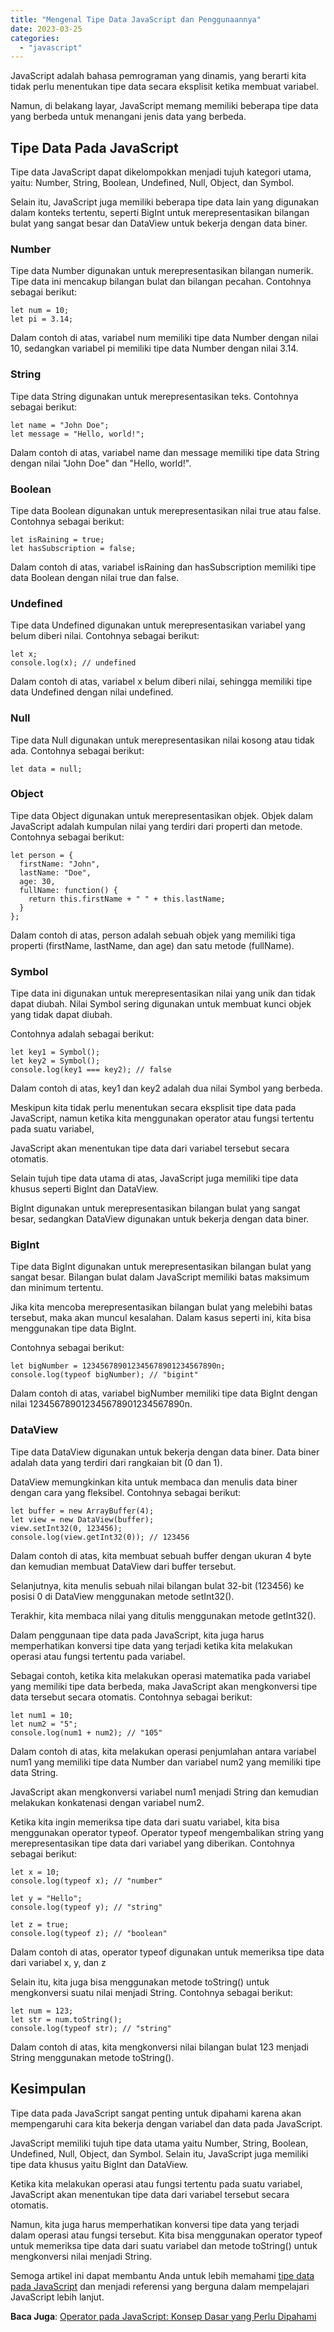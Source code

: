 ```yaml
---
title: "Mengenal Tipe Data JavaScript dan Penggunaannya"
date: 2023-03-25
categories: 
  - "javascript"
---
```


JavaScript adalah bahasa pemrograman yang dinamis, yang berarti kita tidak perlu menentukan tipe data secara eksplisit ketika membuat variabel.

Namun, di belakang layar, JavaScript memang memiliki beberapa tipe data yang berbeda untuk menangani jenis data yang berbeda.

## Tipe Data Pada JavaScript

Tipe data JavaScript dapat dikelompokkan menjadi tujuh kategori utama, yaitu: Number, String, Boolean, Undefined, Null, Object, dan Symbol.

Selain itu, JavaScript juga memiliki beberapa tipe data lain yang digunakan dalam konteks tertentu, seperti BigInt untuk merepresentasikan bilangan bulat yang sangat besar dan DataView untuk bekerja dengan data biner.

### Number

Tipe data Number digunakan untuk merepresentasikan bilangan numerik. Tipe data ini mencakup bilangan bulat dan bilangan pecahan. Contohnya sebagai berikut:

```
let num = 10;
let pi = 3.14;

```

Dalam contoh di atas, variabel num memiliki tipe data Number dengan nilai 10, sedangkan variabel pi memiliki tipe data Number dengan nilai 3.14.

### String

Tipe data String digunakan untuk merepresentasikan teks. Contohnya sebagai berikut:

```
let name = "John Doe";
let message = "Hello, world!";

```

Dalam contoh di atas, variabel name dan message memiliki tipe data String dengan nilai "John Doe" dan "Hello, world!".

### Boolean

Tipe data Boolean digunakan untuk merepresentasikan nilai true atau false. Contohnya sebagai berikut:

```
let isRaining = true;
let hasSubscription = false;

```

Dalam contoh di atas, variabel isRaining dan hasSubscription memiliki tipe data Boolean dengan nilai true dan false.

### Undefined

Tipe data Undefined digunakan untuk merepresentasikan variabel yang belum diberi nilai. Contohnya sebagai berikut:

```
let x;
console.log(x); // undefined

```

Dalam contoh di atas, variabel x belum diberi nilai, sehingga memiliki tipe data Undefined dengan nilai undefined.

### Null

Tipe data Null digunakan untuk merepresentasikan nilai kosong atau tidak ada. Contohnya sebagai berikut:

```
let data = null;

```

### Object

Tipe data Object digunakan untuk merepresentasikan objek. Objek dalam JavaScript adalah kumpulan nilai yang terdiri dari properti dan metode. Contohnya sebagai berikut:

```
let person = {
  firstName: "John",
  lastName: "Doe",
  age: 30,
  fullName: function() {
    return this.firstName + " " + this.lastName;
  }
};

```

Dalam contoh di atas, person adalah sebuah objek yang memiliki tiga properti (firstName, lastName, dan age) dan satu metode (fullName).

### Symbol

Tipe data ini digunakan untuk merepresentasikan nilai yang unik dan tidak dapat diubah. Nilai Symbol sering digunakan untuk membuat kunci objek yang tidak dapat diubah.

Contohnya adalah sebagai berikut:

```
let key1 = Symbol();
let key2 = Symbol();
console.log(key1 === key2); // false

```

Dalam contoh di atas, key1 dan key2 adalah dua nilai Symbol yang berbeda.

Meskipun kita tidak perlu menentukan secara eksplisit tipe data pada JavaScript, namun ketika kita menggunakan operator atau fungsi tertentu pada suatu variabel,

JavaScript akan menentukan tipe data dari variabel tersebut secara otomatis.

Selain tujuh tipe data utama di atas, JavaScript juga memiliki tipe data khusus seperti BigInt dan DataView.

BigInt digunakan untuk merepresentasikan bilangan bulat yang sangat besar, sedangkan DataView digunakan untuk bekerja dengan data biner.

### BigInt

Tipe data BigInt digunakan untuk merepresentasikan bilangan bulat yang sangat besar. Bilangan bulat dalam JavaScript memiliki batas maksimum dan minimum tertentu.

Jika kita mencoba merepresentasikan bilangan bulat yang melebihi batas tersebut, maka akan muncul kesalahan. Dalam kasus seperti ini, kita bisa menggunakan tipe data BigInt.

Contohnya sebagai berikut:

```
let bigNumber = 123456789012345678901234567890n;
console.log(typeof bigNumber); // "bigint"

```

Dalam contoh di atas, variabel bigNumber memiliki tipe data BigInt dengan nilai 123456789012345678901234567890n.

### DataView

Tipe data DataView digunakan untuk bekerja dengan data biner. Data biner adalah data yang terdiri dari rangkaian bit (0 dan 1).

DataView memungkinkan kita untuk membaca dan menulis data biner dengan cara yang fleksibel. Contohnya sebagai berikut:

```
let buffer = new ArrayBuffer(4);
let view = new DataView(buffer);
view.setInt32(0, 123456);
console.log(view.getInt32(0)); // 123456

```

Dalam contoh di atas, kita membuat sebuah buffer dengan ukuran 4 byte dan kemudian membuat DataView dari buffer tersebut.

Selanjutnya, kita menulis sebuah nilai bilangan bulat 32-bit (123456) ke posisi 0 di DataView menggunakan metode setInt32().

Terakhir, kita membaca nilai yang ditulis menggunakan metode getInt32().

Dalam penggunaan tipe data pada JavaScript, kita juga harus memperhatikan konversi tipe data yang terjadi ketika kita melakukan operasi atau fungsi tertentu pada variabel.

Sebagai contoh, ketika kita melakukan operasi matematika pada variabel yang memiliki tipe data berbeda, maka JavaScript akan mengkonversi tipe data tersebut secara otomatis. Contohnya sebagai berikut:

```
let num1 = 10;
let num2 = "5";
console.log(num1 + num2); // "105"

```

Dalam contoh di atas, kita melakukan operasi penjumlahan antara variabel num1 yang memiliki tipe data Number dan variabel num2 yang memiliki tipe data String.

JavaScript akan mengkonversi variabel num1 menjadi String dan kemudian melakukan konkatenasi dengan variabel num2.

Ketika kita ingin memeriksa tipe data dari suatu variabel, kita bisa menggunakan operator typeof. Operator typeof mengembalikan string yang merepresentasikan tipe data dari variabel yang diberikan. Contohnya sebagai berikut:

```
let x = 10;
console.log(typeof x); // "number"

let y = "Hello";
console.log(typeof y); // "string"

let z = true;
console.log(typeof z); // "boolean"

```

Dalam contoh di atas, operator typeof digunakan untuk memeriksa tipe data dari variabel x, y, dan z

Selain itu, kita juga bisa menggunakan metode toString() untuk mengkonversi suatu nilai menjadi String. Contohnya sebagai berikut:

```
let num = 123;
let str = num.toString();
console.log(typeof str); // "string"

```

Dalam contoh di atas, kita mengkonversi nilai bilangan bulat 123 menjadi String menggunakan metode toString().

## Kesimpulan

Tipe data pada JavaScript sangat penting untuk dipahami karena akan mempengaruhi cara kita bekerja dengan variabel dan data pada JavaScript.

JavaScript memiliki tujuh tipe data utama yaitu Number, String, Boolean, Undefined, Null, Object, dan Symbol. Selain itu, JavaScript juga memiliki tipe data khusus yaitu BigInt dan DataView.

Ketika kita melakukan operasi atau fungsi tertentu pada suatu variabel, JavaScript akan menentukan tipe data dari variabel tersebut secara otomatis.

Namun, kita juga harus memperhatikan konversi tipe data yang terjadi dalam operasi atau fungsi tersebut. Kita bisa menggunakan operator typeof untuk memeriksa tipe data dari suatu variabel dan metode toString() untuk mengkonversi nilai menjadi String.

Semoga artikel ini dapat membantu Anda untuk lebih memahami [tipe data pada JavaScript](https://www.w3schools.com/js/js_datatypes.asp) dan menjadi referensi yang berguna dalam mempelajari JavaScript lebih lanjut.

**Baca Juga**: [Operator pada JavaScript: Konsep Dasar yang Perlu Dipahami](https://ajiekusumadhany.com/konsep-dasar-operator-pada-javascript/)
